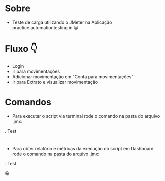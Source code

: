 # Sobre
- Teste de carga utilizando o JMeter na Aplicação practice.automationtesting.in 😀

# Fluxo 👇
- Login
- Ir para movimentações
- Adicionar movimentação em "Conta para movimentações"
- Ir para Extrato e visualizar movimentação

# Comandos
- Para executar o script via terminal rode o comando na pasta do arquivo .jmx:

. Test 
#
- Para obter relatório e métricas da execução do script em Dashboard rode o comando na pasta do arquivo .jmx:

. Test

😀
